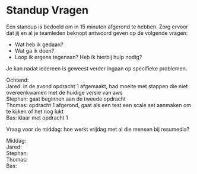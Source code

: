 # Standup Vragen

Een standup is bedoeld om in 15 minuten afgerond te hebben. Zorg ervoor dat jij en al je teamleden beknopt antwoord geven op de volgende vragen:

- Wat heb ik gedaan?
- Wat ga ik doen?
- Loop ik ergens tegenaan? Heb ik hierbij hulp nodig?

Je kan nadat iedereen is geweest verder ingaan op specifieke problemen.

Ochtend:  
Jared: in de avond opdracht 1 afgemaakt, had moeite met stappen die niet overeenkwamen met de huidige versie van aws  
Stephan: gaat beginnen aan de tweede opdracht  
Thomas: opdracht 1 afgerond, gaat als een test een scale set aanmaken om te kijken of het nog lukt  
Bas: klaar met opdracht 1  

Vraag voor de middag: hoe werkt vrijdag met al die mensen bij resumedia?

Middag:  
Jared:  
Stephan:  
Thomas:  
Bas:  